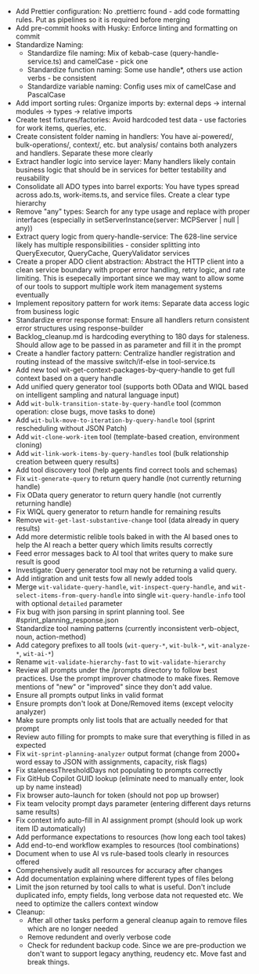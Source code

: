 - Add Prettier configuration: No .prettierrc found - add code formatting rules. Put as pipelines so it is required before merging
- Add pre-commit hooks with Husky: Enforce linting and formatting on commit
- Standardize Naming:
    - Standardize file naming: Mix of kebab-case (query-handle-service.ts) and camelCase - pick one
    - Standardize function naming: Some use handle*, others use action verbs - be consistent
    - Standardize variable naming: Config uses mix of camelCase and PascalCase
- Add import sorting rules: Organize imports by: external deps → internal modules → types → relative imports
- Create test fixtures/factories: Avoid hardcoded test data - use factories for work items, queries, etc.
- Create consistent folder naming in handlers: You have ai-powered/, bulk-operations/, context/, etc. but analysis/ contains both analyzers and handlers. Separate these more clearly
- Extract handler logic into service layer: Many handlers likely contain business logic that should be in services for better testability and reusability
- Consolidate all ADO types into barrel exports: You have types spread across ado.ts, work-items.ts, and service files. Create a clear type hierarchy
- Remove "any" types: Search for any type usage and replace with proper interfaces (especially in setServerInstance(server: MCPServer | null | any))
- Extract query logic from query-handle-service: The 628-line service likely has multiple responsibilities - consider splitting into QueryExecutor, QueryCache, QueryValidator services
- Create a proper ADO client abstraction: Abstract the HTTP client into a clean service boundary with proper error handling, retry logic, and rate limiting. This is esepecally important since we may want to allow some of our tools to support multiple work item management systems eventually
- Implement repository pattern for work items: Separate data access logic from business logic
- Standardize error response format: Ensure all handlers return consistent error structures using response-builder
- Backlog_cleanup.md is hardcoding everything to 180 days for staleness. Should allow age to be passed in as parameter and fill it in the prompt
- Create a handler factory pattern: Centralize handler registration and routing instead of the massive switch/if-else in tool-service.ts
- Add new tool wit-get-context-packages-by-query-handle to get full context based on a query handle
- Add unified query generator tool (supports both OData and WIQL based on intelligent sampling and natural language input)
- Add `wit-bulk-transition-state-by-query-handle` tool (common operation: close bugs, move tasks to done)
- Add `wit-bulk-move-to-iteration-by-query-handle` tool (sprint rescheduling without JSON Patch)
- Add `wit-clone-work-item` tool (template-based creation, environment cloning)
- Add `wit-link-work-items-by-query-handles` tool (bulk relationship creation between query results)
- Add tool discovery tool (help agents find correct tools and schemas)
- Fix `wit-generate-query` to return query handle (not currently returning handle)
- Fix OData query generator to return query handle (not currently returning handle)
- Fix WIQL query generator to return handle for remaining results
- Remove `wit-get-last-substantive-change` tool (data already in query results)
- Add more determistic relible tools baked in with the AI based ones to help the AI reach a better query which limits results correctly
- Feed error messages back to AI tool that writes query to make sure result is good
- Investigate: Query generator tool may not be returning a valid query. 
- Add intigration and unit tests fow all newly added tools
- Merge `wit-validate-query-handle`, `wit-inspect-query-handle`, and `wit-select-items-from-query-handle` into single `wit-query-handle-info` tool with optional `detailed` parameter
- Fix bug with json parsing in sprint planning tool. See #sprint_planning_response.json
- Standardize tool naming patterns (currently inconsistent verb-object, noun, action-method)
- Add category prefixes to all tools (`wit-query-*`, `wit-bulk-*`, `wit-analyze-*`, `wit-ai-*`)
- Rename `wit-validate-hierarchy-fast` to `wit-validate-hierarchy`
- Review all prompts under the /prompts directory to follow best practices. Use the prompt improver chatmode to make fixes. Remove mentions of "new" or "improved" since they don't add value.
- Ensure all prompts output links in valid format
- Ensure prompts don't look at Done/Removed items (except velocity analyzer)
- Make sure prompts only list tools that are actually needed for that prompt
- Review auto filling for prompts to make sure that everything is filled in as expected
- Fix `wit-sprint-planning-analyzer` output format (change from 2000+ word essay to JSON with assignments, capacity, risk flags)
- Fix stalenessThresholdDays not populating to prompts correctly
- Fix GitHub Copilot GUID lookup (eliminate need to manually enter, look up by name instead)
- Fix browser auto-launch for token (should not pop up browser)
- Fix team velocity prompt days parameter (entering different days returns same results)
- Fix context info auto-fill in AI assignment prompt (should look up work item ID automatically)
- Add performance expectations to resources (how long each tool takes)
- Add end-to-end workflow examples to resources (tool combinations)
- Document when to use AI vs rule-based tools clearly in resources offered
- Comprehensively audit all resources for accuracy after changes
- Add documentation explaining where different types of files belong
- Limit the json returned by tool calls to what is useful. Don't include duplicated info, empty fields, long verbose data not requested etc. We need to optimize the callers context window
- Cleanup:
    - After all other tasks perform a general cleanup again to remove files which are no longer needed
    - Remove redundent and overly verbose code
    - Check for redundent backup code. Since we are pre-production we don't want to support legacy anything, reudency etc. Move fast and break things.
